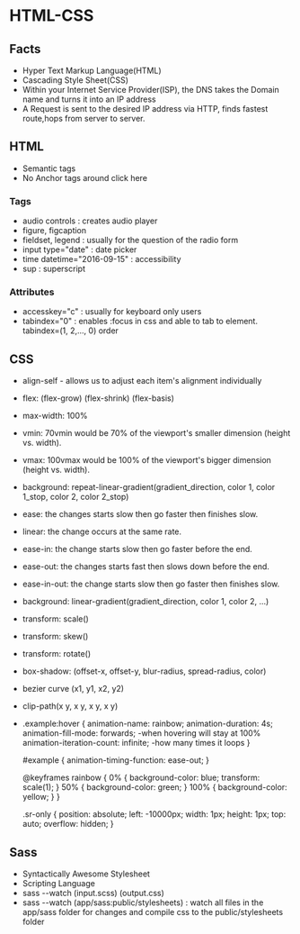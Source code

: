 # HTML-CSS

## Facts
- Hyper Text Markup Language(HTML)
- Cascading Style Sheet(CSS)
- Within your Internet Service Provider(ISP), the DNS takes the Domain name and turns it into an IP address
- A Request is sent to the desired IP address via HTTP, finds fastest route,hops from server to server.

## HTML
- Semantic tags
- No Anchor tags around click here

### Tags
- audio controls : creates audio player
- figure, figcaption 
- fieldset, legend : usually for the question of the radio form
- input type="date" : date picker
- time datetime="2016-09-15" : accessibility
- sup : superscript

### Attributes
- accesskey="c" : usually for keyboard only users
- tabindex="0" : enables :focus in css and able to tab to element. tabindex=(1, 2,..., 0) order

## CSS
- align-self - allows us to adjust each item's alignment individually
- flex: (flex-grow) (flex-shrink) (flex-basis)
- max-width: 100%
- vmin: 70vmin would be 70% of the viewport's smaller dimension (height vs. width).
- vmax: 100vmax would be 100% of the viewport's bigger dimension (height vs. width).
- background: repeat-linear-gradient(gradient_direction, color 1, color 1_stop, color 2, color 2_stop)
- ease: the changes starts slow then go faster then finishes slow.
- linear: the change occurs at the same rate.
- ease-in: the change starts slow then go faster before the end.
- ease-out: the changes starts fast then slows down before the end.
- ease-in-out: the change starts slow then go faster then finishes slow.
- background: linear-gradient(gradient_direction, color 1, color 2, ...)
- transform: scale()
- transform: skew()
- transform: rotate()
- box-shadow: (offset-x, offset-y, blur-radius, spread-radius, color)
- bezier curve (x1, y1, x2, y2)
- clip-path(x y, x y, x y, x y)
- .example:hover {
    animation-name: rainbow;
    animation-duration: 4s;
    animation-fill-mode: forwards; -when hovering will stay at 100%
    animation-iteration-count: infinite; -how many times it loops
  }
  
  #example {
    animation-timing-function: ease-out;
  }

  @keyframes rainbow {
    0% {
      background-color: blue;
      transform: scale(1);
    }
    50% {
      background-color: green;
    }
    100% {
      background-color: yellow;
    }
  }

  .sr-only {
    position: absolute;
    left: -10000px;
    width: 1px;
    height: 1px;
    top: auto;
    overflow: hidden;
  }

## Sass
- Syntactically Awesome Stylesheet
- Scripting Language
- sass --watch (input.scss) (output.css)
- sass --watch (app/sass:public/stylesheets) : watch all files in the app/sass folder for changes and compile css to the public/stylesheets folder
